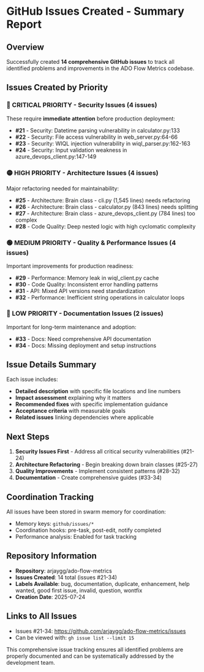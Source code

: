 # GitHub Issues Created - Summary Report

## Overview
Successfully created **14 comprehensive GitHub issues** to track all identified problems and improvements in the ADO Flow Metrics codebase.

## Issues Created by Priority

### 🔴 CRITICAL PRIORITY - Security Issues (4 issues)
These require **immediate attention** before production deployment:

- **#21** - Security: Datetime parsing vulnerability in calculator.py:133
- **#22** - Security: File access vulnerability in web_server.py:64-66  
- **#23** - Security: WIQL injection vulnerability in wiql_parser.py:162-163
- **#24** - Security: Input validation weakness in azure_devops_client.py:147-149

### 🟡 HIGH PRIORITY - Architecture Issues (4 issues)
Major refactoring needed for maintainability:

- **#25** - Architecture: Brain class - cli.py (1,545 lines) needs refactoring
- **#26** - Architecture: Brain class - calculator.py (843 lines) needs splitting
- **#27** - Architecture: Brain class - azure_devops_client.py (784 lines) too complex
- **#28** - Code Quality: Deep nested logic with high cyclomatic complexity

### 🟢 MEDIUM PRIORITY - Quality & Performance Issues (4 issues)
Important improvements for production readiness:

- **#29** - Performance: Memory leak in wiql_client.py cache
- **#30** - Code Quality: Inconsistent error handling patterns
- **#31** - API: Mixed API versions need standardization
- **#32** - Performance: Inefficient string operations in calculator loops

### 🔵 LOW PRIORITY - Documentation Issues (2 issues)
Important for long-term maintenance and adoption:

- **#33** - Docs: Need comprehensive API documentation
- **#34** - Docs: Missing deployment and setup instructions

## Issue Details Summary

Each issue includes:
- **Detailed description** with specific file locations and line numbers
- **Impact assessment** explaining why it matters
- **Recommended fixes** with specific implementation guidance
- **Acceptance criteria** with measurable goals
- **Related issues** linking dependencies where applicable

## Next Steps

1. **Security Issues First** - Address all critical security vulnerabilities (#21-24)
2. **Architecture Refactoring** - Begin breaking down brain classes (#25-27)
3. **Quality Improvements** - Implement consistent patterns (#28-32)
4. **Documentation** - Create comprehensive guides (#33-34)

## Coordination Tracking

All issues have been stored in swarm memory for coordination:
- Memory keys: `github/issues/*`
- Coordination hooks: pre-task, post-edit, notify completed
- Performance analysis: Enabled for task tracking

## Repository Information

- **Repository**: arjaygg/ado-flow-metrics
- **Issues Created**: 14 total (issues #21-34)
- **Labels Available**: bug, documentation, duplicate, enhancement, help wanted, good first issue, invalid, question, wontfix
- **Creation Date**: 2025-07-24

## Links to All Issues

- Issues #21-34: https://github.com/arjaygg/ado-flow-metrics/issues
- Can be viewed with: `gh issue list --limit 15`

This comprehensive issue tracking ensures all identified problems are properly documented and can be systematically addressed by the development team.